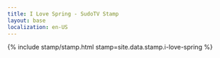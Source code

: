 ```yaml
---
title: I Love Spring - SudoTV Stamp
layout: base
localization: en-US
---
```


{% include stamp/stamp.html
    stamp=site.data.stamp.i-love-spring
%}